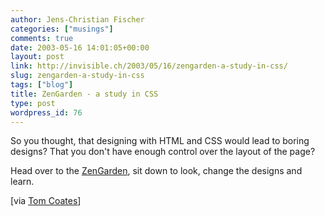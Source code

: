 ```yaml
---
author: Jens-Christian Fischer
categories: ["musings"]
comments: true
date: 2003-05-16 14:01:05+00:00
layout: post
link: http://invisible.ch/2003/05/16/zengarden-a-study-in-css/
slug: zengarden-a-study-in-css
tags: ["blog"]
title: ZenGarden - a study in CSS
type: post
wordpress_id: 76
---
```


So you thought, that designing with HTML and CSS would lead to boring designs? That you don't have enough control over the layout of the page?

Head over to the [ZenGarden](http://www.mezzoblue.com/zengarden/), sit down to look, change the designs and learn.

[via [Tom Coates](http://www.plasticbag.org/)]
